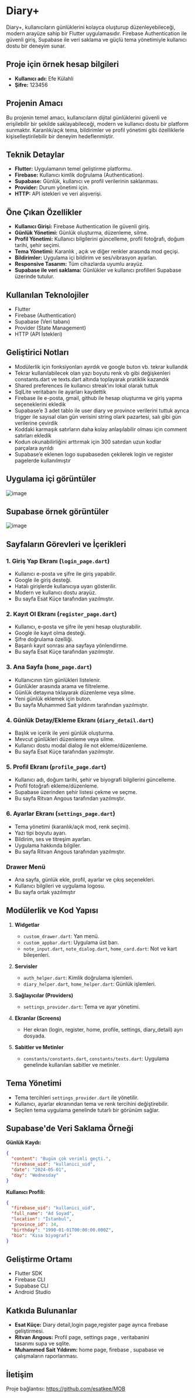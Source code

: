 # Diary+

Diary+, kullanıcıların günlüklerini kolayca oluşturup düzenleyebileceği, modern arayüze sahip bir Flutter uygulamasıdır. Firebase Authentication ile güvenli giriş, Supabase ile veri saklama ve güçlü tema yönetimiyle kullanıcı dostu bir deneyim sunar.

## Proje için örnek hesap bilgileri
- **Kullanıcı adı:** Efe Külahli
-  **Şifre:** 123456
## Projenin Amacı

Bu projenin temel amacı, kullanıcıların dijital günlüklerini güvenli ve erişilebilir bir şekilde saklayabileceği, modern ve kullanıcı dostu bir platform sunmaktır. Karanlık/açık tema, bildirimler ve profil yönetimi gibi özelliklerle kişiselleştirilebilir bir deneyim hedeflenmiştir.

## Teknik Detaylar

- **Flutter:** Uygulamanın temel geliştirme platformu.
- **Firebase:** Kullanıcı kimlik doğrulama (Authentication).
- **Supabase:** Günlük, kullanıcı ve profil verilerinin saklanması.
- **Provider:** Durum yönetimi için.
- **HTTP:** API istekleri ve veri alışverişi.

## Öne Çıkan Özellikler

- **Kullanıcı Girişi:** Firebase Authentication ile güvenli giriş.
- **Günlük Yönetimi:** Günlük oluşturma, düzenleme, silme.
- **Profil Yönetimi:** Kullanıcı bilgilerini güncelleme, profil fotoğrafı, doğum tarihi, şehir seçimi.
- **Tema Yönetimi:** Karanlık , açık ve diğer renkler arasında mod geçişi.
- **Bildirimler:** Uygulama içi bildirim ve ses/vibrasyon ayarları.
- **Responsive Tasarım:** Tüm cihazlarda uyumlu arayüz.
- **Supabase ile veri saklama:** Günlükler ve kullanıcı profilleri Supabase üzerinde tutulur.

## Kullanılan Teknolojiler

- Flutter
- Firebase (Authentication)
- Supabase (Veri tabanı)
- Provider (State Management)
- HTTP (API İstekleri)

## Geliştirici Notları
- Modülerlik için fonksiyonları ayırdık ve  google buton vb. tekrar kullandık
- Tekrar kullanılabilecek olan yazı boyutu renk vb gibi değişkenleri constants.dart ve texts.dart altında toplayarak pratiklik kazandık
- Shared preferences ile kullanıcı streak’ını lokal olarak tuttuk
- SqlLite veritabanı ile ayarları kaydettik
- Firebase ile e-posta, gmail, github ile hesap oluşturma ve giriş yapma seçeneklerini ekledik
- Supabase’e 3 adet tablo ile user diary ve province verilerini tuttuk ayrıca trigger ile sayısal olan gün verisini string olark pazartesi, salı gibi gün verilerine çevirdik
- Koddaki karmaşık satırların daha kolay anlaşılabilir olması için comment satırları ekledik
- Kodun okunabilirliğini arttırmak için 300 satırdan uzun kodlar parçalara ayrıldı
- Supabase’e eklenen  logo supabaseden çekilerek login ve register pagelerde kullanılmıştır

  
## Uygulama içi görüntüler
![image](https://github.com/user-attachments/assets/8862f786-3753-4185-b066-a7754a9677b9)


## Supabase örnek görüntüler
![image](https://github.com/user-attachments/assets/74e02393-a149-438d-91ac-b7dba7cd5092)


## Sayfaların Görevleri ve İçerikleri

### 1. Giriş Yap Ekranı (`login_page.dart`)
- Kullanıcı e-posta ve şifre ile giriş yapabilir.
- Google ile giriş desteği.
- Hatalı girişlerde kullanıcıya uyarı gösterilir.
- Modern ve kullanıcı dostu arayüz.
- Bu sayfa Esat Küçe tarafından yazılmıştır.
  
### 2. Kayıt Ol Ekranı (`register_page.dart`)
- Kullanıcı, e-posta ve şifre ile yeni hesap oluşturabilir.
- Google ile kayıt olma desteği.
- Şifre doğrulama özelliği.
- Başarılı kayıt sonrası ana sayfaya yönlendirme.
- Bu sayfa Esat Küçe  tarafından yazılmıştır.
  
### 3. Ana Sayfa (`home_page.dart`)
- Kullanıcının tüm günlükleri listelenir.
- Günlükler arasında arama ve filtreleme.
- Günlük detayına tıklayarak düzenleme veya silme.
- Yeni günlük eklemek için buton.
- Bu sayfa Muhammed Sait yıldırım  tarafından yazılmıştır.
### 4. Günlük Detay/Ekleme Ekranı (`diary_detail.dart`)
- Başlık ve içerik ile yeni günlük oluşturma.
- Mevcut günlükleri düzenleme veya silme.
- Kullanıcı dostu modal dialog ile not ekleme/düzenleme.
- Bu sayfa Esat Küçe  tarafından yazılmıştır.
### 5. Profil Ekranı (`profile_page.dart`)
- Kullanıcı adı, doğum tarihi, şehir ve biyografi bilgilerini güncelleme.
- Profil fotoğrafı ekleme/düzenleme.
- Supabase üzerinden şehir listesi çekme ve seçme.
- Bu sayfa Ritvan Angous  tarafından yazılmıştır.
### 6. Ayarlar Ekranı (`settings_page.dart`)
- Tema yönetimi (karanlık/açık mod, renk seçimi).
- Yazı tipi boyutu ayarı.
- Bildirim, ses ve titreşim ayarları.
- Uygulama hakkında bilgiler.
- Bu sayfa Ritvan Angous  tarafından yazılmıştır.
### Drawer Menü
- Ana sayfa, günlük ekle, profil, ayarlar ve çıkış seçenekleri.
- Kullanıcı bilgileri ve uygulama logosu.
- Bu sayfa ortak yazılmıştır
## Modülerlik ve Kod Yapısı

1. **Widgetlar**
   - `custom_drawer.dart`: Yan menü.
   - `custom_appbar.dart`: Uygulama üst barı.
   - `note_input.dart`, `note_dialog.dart`, `home_card.dart`: Not ve kart bileşenleri.

2. **Servisler**
   - `auth_helper.dart`: Kimlik doğrulama işlemleri.
   - `diary_helper.dart`, `home_helper.dart`: Günlük işlemleri.

3. **Sağlayıcılar (Providers)**
   - `settings_provider.dart`: Tema ve ayar yönetimi.

4. **Ekranlar (Screens)**
   - Her ekran (login, register, home, profile, settings, diary_detail) ayrı dosyada.

5. **Sabitler ve Metinler**
   - `constants/constants.dart`, `constants/texts.dart`: Uygulama genelinde kullanılan sabitler ve metinler.

## Tema Yönetimi

- Tema tercihleri `settings_provider.dart` ile yönetilir.
- Kullanıcı, ayarlar ekranından tema ve renk tercihini değiştirebilir.
- Seçilen tema uygulama genelinde tutarlı bir görünüm sağlar.

## Supabase'de Veri Saklama Örneği

**Günlük Kaydı:**
```json
{
  "content": "Bugün çok verimli geçti.",
  "firebase_uid": "kullanici_uid",
  "date": "2024-05-01",
  "day": "Wednesday"
}
```

**Kullanıcı Profili:**
```json
{
  "firebase_uid": "kullanici_uid",
  "full_name": "Ad Soyad",
  "location": "İstanbul",
  "province_id": 34,
  "birthday": "1990-01-01T00:00:00.000Z",
  "bio": "Kısa biyografi"
}
```

## Geliştirme Ortamı

- Flutter SDK
- Firebase CLI
- Supabase CLI
- Android Studio

## Katkıda Bulunanlar

- **Esat Küçe:** Diary detail,login page,register page ayrıca firebase geliştirmesi.
- **Ritvan Angous:** Profil page, settings page , veritabanini tasarımı supa ve sqlite.
- **Muhammed Sait Yıldırım:** home page, firebase , supabase ve çalışmaların raporlanması.
  
## İletişim

Proje bağlantısı: https://github.com/esatkee/MOB

